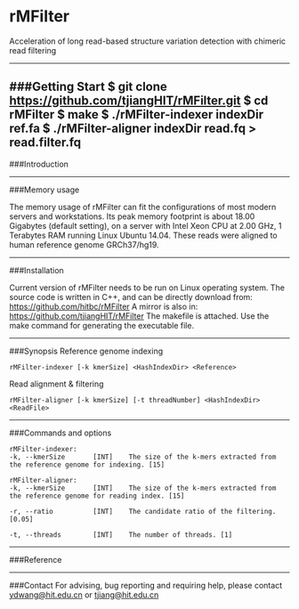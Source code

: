 # rMFilter
Acceleration of long read-based structure variation detection with chimeric read filtering

---
###Getting Start
	$ git clone https://github.com/tjiangHIT/rMFilter.git
	$ cd rMFilter
	$ make
	$ ./rMFilter-indexer indexDir ref.fa
	$ ./rMFilter-aligner indexDir read.fq > read.filter.fq
---	
###Introduction

---
###Memory usage

The memory usage of rMFilter can fit the configurations of most modern servers and workstations.
Its peak memory footprint is about 18.00 Gigabytes (default setting), on a server with Intel Xeon CPU at 2.00 GHz, 1 Terabytes RAM running Linux Ubuntu 14.04. These reads were aligned to human reference genome GRCh37/hg19.

---
###Installation

Current version of rMFilter needs to be run on Linux operating system.
The source code is written in C++, and can be directly download from: https://github.com/hitbc/rMFilter 
A mirror is also in: https://github.com/tjiangHIT/rMFilter
The makefile is attached. Use the make command for generating the executable file.

---
###Synopsis
Reference genome indexing
	
	rMFilter-indexer [-k kmerSize] <HashIndexDir> <Reference>
Read alignment & filtering
	
	rMFilter-aligner [-k kmerSize] [-t threadNumber] <HashIndexDir> <ReadFile>

---
###Commands and options

	rMFilter-indexer:
	-k, --kmerSize       [INT]    The size of the k-mers extracted from the reference genome for indexing. [15]

	rMFilter-aligner:
	-k, --kmerSize       [INT]    The size of the k-mers extracted from the reference genome for reading index. [15] 

	-r, --ratio          [INT]    The candidate ratio of the filtering. [0.05]

	-t, --threads        [INT]    The number of threads. [1]

---
###Reference

---
###Contact
For advising, bug reporting and requiring help, please contact ydwang@hit.edu.cn or tjiang@hit.edu.cn


